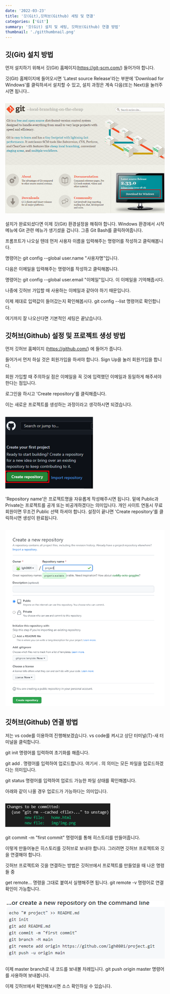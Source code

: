 ```yaml
---
date: '2022-03-23'
title: '깃(Git),깃허브(Github) 세팅 및 연결'
categories: ['Git']
summary: '깃(Git) 설치 및 세팅, 깃허브(Github) 연결 방법'
thumbnail: './gitthumbnail.png'
---
```


## 깃(Git) 설치 방법

먼저 설치하기 위해서 깃(Git) 홈페이지(https://git-scm.com/) 들어가야 합니다.

깃(Git) 홈페이지에 들어오시면 'Latest source Release'라는 부분에 'Download for Windows'를 클릭하셔서 설치할 수 있고, 설치 과정은 계속 다음(또는 Next)을 눌러주시면 됩니다..

## ![file:///C:/Reactblog/LEEBLOG/static/gitsetting/gitinstall.png](../static/gitsetting/gitinstall.png)

설치가 완료되셨다면 이제 깃(Git) 환경설정을 해줘야 합니다. Windows 환경에서 시작 메뉴에 Git 관련 메뉴가 생기셨을 겁니다. 그중 Git Bash를 클릭하여줍니다.

프롬프트가 나오실 텐데 먼저 사용자 이름을 입력해주는 명령어를 작성하고 클릭해봅니다.

명령어는 git config --global user.name "사용자명"입니다.

다음은 이메일을 입력해주는 명령어를 작성하고 클릭해봅니다.

명령어는 git config --global user.email "이메일"입니다. 이 이메일을 기억해줍시다.

나중에 깃허브 가입할 때 사용하는 이메일과 같아야 하기 때문입니다.

이제 제대로 입력값이 들어갔는지 확인해봅시다. git config --list 명령어로 확인합니다.

여기까지 잘 나오신다면 기본적인 세팅은 끝났습니다.

## 깃허브(Github) 설정 및 프로젝트 생성 방법

먼저 깃허브 홈페이지 (https://github.com/) 에 들어가 줍니다.

들어가서 먼저 하실 것은 회원가입을 하셔야 합니다. Sign Up을 눌러 회원가입을 합니다.

회원 가입할 때 주의하실 점은 이메일을 꼭 깃에 입력했던 이메일과 동일하게 해주셔야 한다는 점입니다.

로그인을 하시고 'Create repository'를 클릭해줍니다.

이는 새로운 프로젝트를 생성하는 과정이라고 생각하시면 되겠습니다.

## ![file:///C:/Reactblog/LEEBLOG/static/gitsetting/newRepositories.PNG](../static/gitsetting/newRepositories.PNG)

'Repository name'은 프로젝트명을 자유롭게 작성해주시면 됩니다.
밑에 Public과 Private는 프로젝트를 공개 또는 비공개하겠다는 의미입니다.
개인 사이트 연동시 무료회원이면 무조건 Public 선택 하셔야 합니다.
설정이 끝나면 'Create repository'를 클릭하시면 생성이 완료됩니다.

## ![file:///C:/Reactblog/LEEBLOG/static/gitsetting/Create.PNG](../static/gitsetting/Create.PNG)

## 깃허브(Github) 연결 방법

저는 vs code를 이용하여 진행해보겠습니다. vs code를 켜시고 상단 터미널(T)-새 터미널을 클릭합니다.

git init 명령어를 입력하여 초기화를 해줍니다.

git add . 명령어를 입력하여 업로드합니다. 여기서 . 의 의미는 모든 파일을 업로드하겠다는 의미입니다.

git status 명령어를 입력하여 업로드 가능한 파일 상태를 확인해봅니다.

아래와 같이 나올 경우 업로드가 가능하다는 의미입니다.

## ![file:///C:/Reactblog/LEEBLOG/static/gitsetting/gitstatus.png](../static/gitsetting/gitstatus.png)

git commit -m "first commit" 명령어를 통해 히스토리를 만들어줍니다.

이렇게 만들어놓은 히스토리를 깃허브로 보내야 합니다. 그러려면 깃허브 프로젝트와 깃을 연결해야 합니다.

깃허브 프로젝트와 깃을 연결하는 방법은 깃허브에서 프로젝트를 만들었을 때 나온 명령들 중

get remote... 명령을 그대로 붙여서 실행해주면 됩니다. git remote -v 명령어로 연결 확인이 가능합니다.

## ![file:///C:/Reactblog/LEEBLOG/static/gitsetting/remote.PNG](../static/gitsetting/remote.PNG)

이제 master branch로 내 코드를 보내볼 차례입니다. git push origin master 명령어를 사용하여 보내봅니다.

이제 깃허브에서 확인해보시면 소스 확인하실 수 있습니다.

